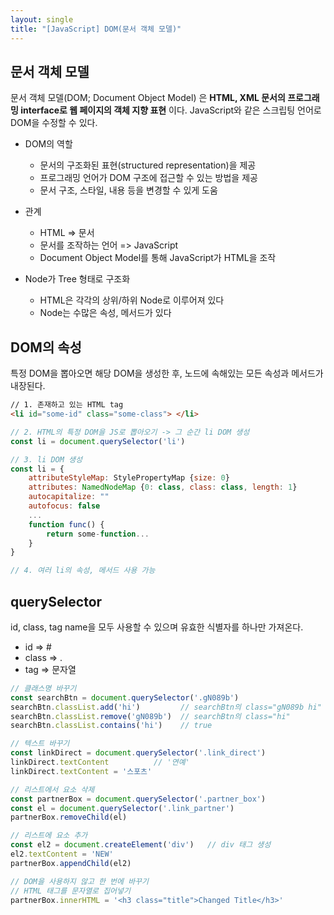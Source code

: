 ```yaml
---
layout: single
title: "[JavaScript] DOM(문서 객체 모델)"
---
```


## 문서 객체 모델

문서 객체 모델(DOM; Document Object Model) 은 **HTML, XML 문서의 프로그래밍 interface로 웹 페이지의 객체 지향 표현** 이다.
JavaScript와 같은 스크립팅 언어로 DOM을 수정할 수 있다.

- DOM의 역할
  - 문서의 구조화된 표현(structured representation)을 제공
  - 프로그래밍 언어가 DOM 구조에 접근할 수 있는 방법을 제공
  - 문서 구조, 스타일, 내용 등을 변경할 수 있게 도움
  
- 관계
  - HTML => 문서
  - 문서를 조작하는 언어 => JavaScript
  - Document Object Model를 통해 JavaScript가 HTML을 조작

- Node가 Tree 형태로 구조화
  - HTML은 각각의 상위/하위 Node로 이루어져 있다
  - Node는 수많은 속성, 메서드가 있다


## DOM의 속성

특정 DOM을 뽑아오면 해당 DOM을 생성한 후, 노드에 속해있는 모든 속성과 메서드가 내장된다.

```html
// 1. 존재하고 있는 HTML tag
<li id="some-id" class="some-class"> </li>
```

```js
// 2. HTML의 특정 DOM을 JS로 뽑아오기 -> 그 순간 li DOM 생성
const li = document.querySelector('li')

// 3. li DOM 생성
const li = {
    attributeStyleMap: StylePropertyMap {size: 0}
    attributes: NamedNodeMap {0: class, class: class, length: 1}
    autocapitalize: ""
    autofocus: false
    ...
    function func() {
        return some-function...
    }
}

// 4. 여러 li의 속성, 메서드 사용 가능
```

## querySelector

id, class, tag name을 모두 사용할 수 있으며 유효한 식별자를 하나만 가져온다.
- id => #
- class => .
- tag => 문자열

```js
// 클래스명 바꾸기
const searchBtn = document.querySelector('.gN089b')
searchBtn.classList.add('hi')         // searchBtn의 class="gN089b hi"
searchBtn.classList.remove('gN089b')  // searchBtn의 class="hi"
searchBtn.classList.contains('hi')    // true

// 텍스트 바꾸기
const linkDirect = document.querySelector('.link_direct')
linkDirect.textContent          // '연예'
linkDirect.textContent = '스포츠'

// 리스트에서 요소 삭제
const partnerBox = document.querySelector('.partner_box')
const el = document.querySelector('.link_partner')
partnerBox.removeChild(el)

// 리스트에 요소 추가
const el2 = document.createElement('div')   // div 태그 생성
el2.textContent = 'NEW'
partnerBox.appendChild(el2)
```

```js
// DOM을 사용하지 않고 한 번에 바꾸기
// HTML 태그를 문자열로 집어넣기
partnerBox.innerHTML = '<h3 class="title">Changed Title</h3>'
```